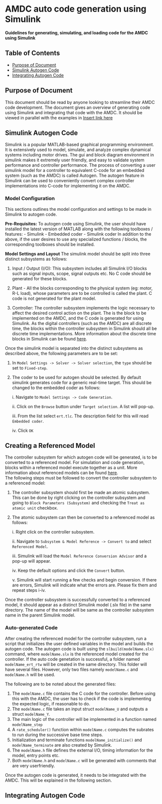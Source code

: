# AMDC auto code generation using Simulink

**Guidelines for generating, simulating, and loading code for the AMDC using Simulink**

## Table of Contents

- [Purpose of Document](#purpose-of-document)
- [Simulink Autogen Code](#simulink-autogen-code)
- [Integrating Autogen Code](#integrating-autogen-code)

## Purpose of Document

This document should be read by anyone looking to streamline their AMDC code development. The document gives an overview of generating code using Simulink and integrating that code with the AMDC. It should be viewed in parallel with the examples in [Insert link here](./) 

## Simulink Autogen Code
Simulink is a popular MATLAB-based graphical programming environment. It is extensively used to model, simulate, and analyze complex dynamical systems including motor drives. The gui and block diagram environment in simulink makes it extremely user friendly, 
and easy to validate system performance and controller performance. The process of converting a user simulink model for a controller to equivalent C-code for an embedded system (such as the AMDC) is called Autogen. The autogen feature in Simulink can be used to conveniently convert complex controller implementations into C-code for implementing it on the AMDC.

### Model Configuration

This sections outlines the model configuration and settings to be made in Simulink to autogen code. 

**Pre-Requisites:** 
To autogen code using Simulink, the user should have installed the latest version of MATLAB along with the following toolboxes / features:
	- Simulink
	- Embedded coder
	- Simulink coder
In addition to the above, if the user desires to use any specialized functions / blocks, the corresponding toolboxes should be installed.

**Model Settings and Layout**
The simulink model should be split into three distinct subsystems as follows:
1. Input / Output (I/O): This subsystem includes all Simulink I/O blocks such as signal inputs, scope, signal outputs etc. No C code should be generated for these blocks. 
	
2. Plant - All the blocks corresponding to the physical system (eg: motor, R-L load), whose parameters are to be controlled is called the plant. C code is not generated for the plant model.
	
3. Controller: The controller subsystem implements the logic necessary to affect the desired control action on the plant. The is the block to be implemented on the AMDC, and the C code is generated for using Simulink. As the digital controllers (such as the AMDC) are all discrete time, the blocks within the controller subsystem in Simulink should all be discrete time implementations. More information about the discrete time blocks in Simulink can be found [here](https://www.mathworks.com/help/simulink/discrete.html). 	

Once the simulink model is separated into the distinct subsystems as described above, the following parameters are to be set:
1. In `Model Settings -> Solver -> Solver selection`, the `type` should be set to `Fixed-step`. 
2. The coder to be used for autogen should be selected. By default simulink generates code for a generic real-time target. This should be changed to the embedded coder as follows:	

	i. Navigate to `Model Settings -> Code Generation`.

	ii. Click on the `Browse` button under `Target selection`. A list will pop-up.

	iii. From the list select `ert.tlc`. The description field for this will read `Embedded coder`.

	iv. Click `OK` 
	
## Creating a Referenced Model
The controller subsystem for which autogen code will be generated, is to be converted to a referenced model. For simulation and code generation, blocks within a referenced model execute together as a unit. More information about referenced models can be found [here](https://www.mathworks.com/help/simulink/model-reference.html).	
The following steps must be followed to convert the controller subsystem to a referenced model:

1. The controller subsystem should first be made an atomic subsystem. This can be done by right clicking on the controller subsystem and going to `Block Parameters (Subsystem)` and checking the `Treat as atomic unit` checkbox.

2. The atomic subsystem can then be converted to a referenced model as follows:

	i. Right click on the controller subsystem.

	ii. Navigate to `Subsystem & Model Reference -> Convert to` and select `Referenced Model`.

	iii. Simulink will load the `Model Reference Conversion Advisor` and a pop-up will appear.

	iv. Keep the default options and click the `Convert` button.

	v. Simulink will start running a few checks and begin conversion. If there are errors, Simulink will indicate what the errors are. Please fix them and repeat steps i-iv.
		
Once the controller subsystem is successfully converted to a referenced model, it should appear as a distinct Simulink model (.slx file) in the same directory. The name of the model will be same as the controller subsystem name in the parent Simulink model.

### Auto-generated Code
After creating the referenced model for the controller subsystem, run a script that initializes the user defined variables in the model and builds the autogen code. The autogen code is built using the `slbuild(modelName.slx)` command, where `modelName.slx` is the referenced model created for the controller.
If the auto code genetation is successful, a folder named `modelName_ert_rtw` will be created in the same directory. This folder will have several files. However, only two files namely `modelName.c` and `modelName.h` will be used.

The following are to be noted about the generated files:
1. The `modelName.c` file contains the C code for the controller. Before using this with the AMDC, the user has to check if the code is implementing the expected logic, if reasonable to do.
2. The `modelName.c` file takes an input struct `modelName_U` and outputs a struct `modelName_Y`.
3. The main logic of the controller will be implemented in a function named `modelName_step` 
4. A `rate_scheduler()` function within `modelName.c` computes the subrates to run during the successive base time steps.
5. Initialization and terminate functions `modelName_initialize()` and `modelName_terminate` are also created by Simulink.  
6. The `modelName.h` file defines the external I/O, timing information for the model, entry points etc.
7. Both `modelName.h` and `modelName.c` will be generated with comments that are very userfriendly.

Once the autogen code is generated, it needs to be integrated with the AMDC. This will be explained in the following section.

## Integrating Autogen Code

